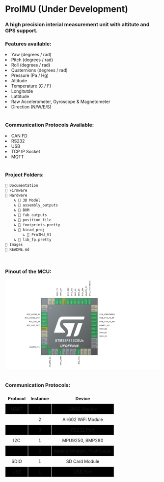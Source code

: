 # ProIMU (Under Development)
### A high precision interial measurement unit with altitute and GPS support.

### Features available: 
<li>Yaw  (degrees / rad)</li>
<li>Pitch  (degrees / rad)</li>
<li>Roll   (degrees / rad)</li>
<li>Quaternions (degrees / rad)</li>
<li>Pressure (Pa / Hg)</li>
<li>Altitude </li>
<li>Temperature (C / F) </li>
<li>Longitutde </li>
<li>Lattitude </li>
<li>Raw Accelerometer, Gyroscope & Magnetometer </li>
<li>Direction (N/W/E/S) </li>
</br>

### Communication Protocols Available:

<li>CAN FD</li>
<li>RS232</li>
<li>USB</li>
<li>TCP IP Socket</li>
<li>MQTT</li>
</br>


### Project Folders:

    📁 Documentation
    📁 Firmware
    📁 Hardware
        ↳ 📁 3D Model
        ↳ 📁 assembly_outputs
        ↳ 📁 BOM
        ↳ 📁 fab_outputs
        ↳ 📁 position_file
        ↳ 📁 footprints.pretty
        ↳ 📁 kicad_proj
            ↳ 📁 ProIMU_V1
        ↳ 📁 lib_fp.pretty
    📁 Images
    📄 README.md

</br>

### Pinout of the MCU:
<img src="Images/Pinout.png">

</br>

<style>

table {
  border-collapse: collapse;
  width: 100%;
}

td, th {
  border: 1px solid #FFFFFF;
  text-align: center;
  padding: 8px;
}

tr:nth-child(even) {
  background-color: #000000;
}

</style>
<br>

### Communication Protocols:

<table>
    <tr>
        <th> Protocol
        <th> Instance
        <th> Device
    </tr>
    <tr>
        <td> UART
        <td> 1
        <td> GNSS Module
    </tr>
    <tr>
        <td> 
        <td> 2
        <td> Air602 WiFi Module
    </tr>
    <tr>
        <td> 
        <td> 3
        <td> RS232 Port
    </tr>
    <tr>
        <td> I2C
        <td> 1
        <td> MPU9250, BMP280
    </tr>
    <tr>
        <td> 
        <td> 2
        <td> Battery Charger, Fuel Gauge
    </tr>
    <tr>
        <td> SDIO
        <td> 1
        <td> SD Card Module
    </tr>
    <tr>
        <td> USB 
        <td> 1
        <td> USB Port
    </tr>
</table>
</br>




